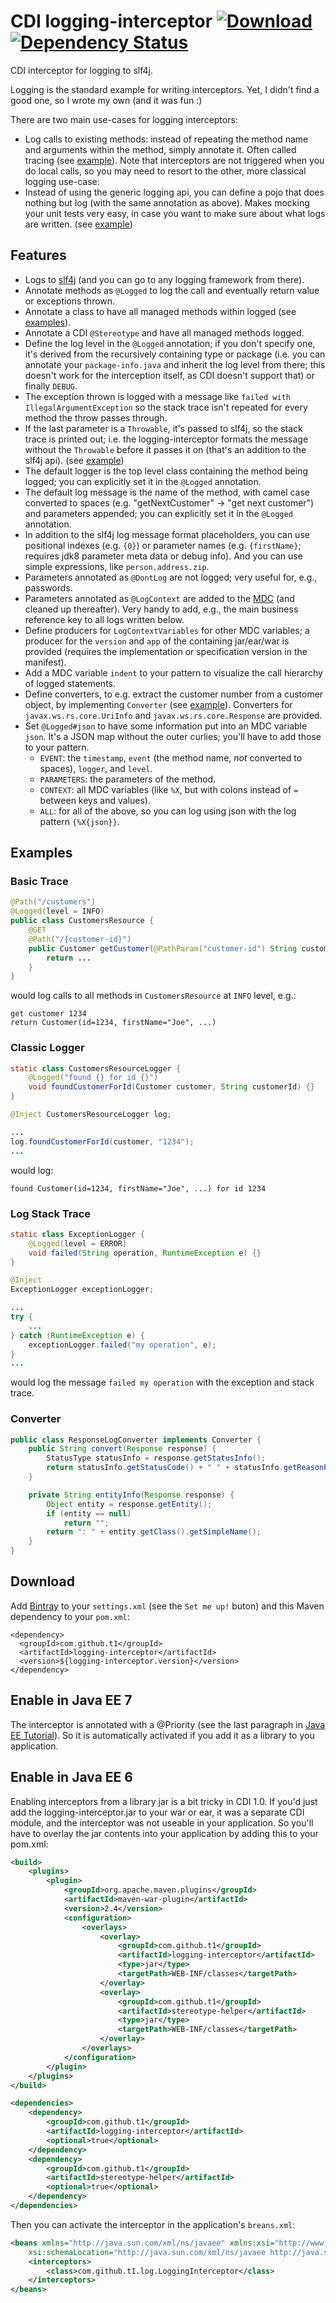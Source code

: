 # CDI logging-interceptor [ ![Download](https://api.bintray.com/packages/t1/javaee-helpers/logging-interceptor/images/download.png) ](https://bintray.com/t1/javaee-helpers/logging-interceptor/_latestVersion) [![Dependency Status](https://www.versioneye.com/user/projects/53fadf7fe09da36f93000607/badge.svg?style=flat)](https://www.versioneye.com/user/projects/53fadf7fe09da36f93000607)

CDI interceptor for logging to slf4j.

Logging is the standard example for writing interceptors. Yet, I didn't find a good one, so I wrote my own (and it was fun :)

There are two main use-cases for logging interceptors:

* Log calls to existing methods: instead of repeating the method name and arguments within the method, simply annotate it. Often called tracing (see [example](#basic-trace)). Note that interceptors are not triggered when you do local calls, so you may need to resort to the other, more classical logging use-case:
* Instead of using the generic logging api, you can define a pojo that does nothing but log (with the same annotation as above). Makes mocking your unit tests very easy, in case you want to make sure about what logs are written. (see [example](#classic-logging))

## Features ##

* Logs to [slf4j](http://slf4j.org) (and you can go to any logging framework from there).
* Annotate methods as `@Logged` to log the call and eventually return value or exceptions thrown.
* Annotate a class to have all managed methods within logged (see [examples](#examples)).
* Annotate a CDI `@Stereotype` and have all managed methods logged.
* Define the log level in the `@Logged` annotation; if you don't specify one, it's derived from the recursively containing type or package (i.e. you can annotate your `package-info.java` and inherit the log level from there; this doesn't work for the interception itself, as CDI doesn't support that) or finally `DEBUG`.
* The exception thrown is logged with a message like `failed with IllegalArgumentException` so the stack trace isn't repeated for every method the throw passes through.
* If the last parameter is a `Throwable`, it's passed to slf4j, so the stack trace is printed out; i.e. the logging-interceptor formats the message without the `Throwable` before it passes it on (that's an addition to the slf4j api). (see [example](#log-stack-trace))
* The default logger is the top level class containing the method being logged; you can explicitly set it in the `@Logged` annotation.
* The default log message is the name of the method, with camel case converted to spaces (e.g. "getNextCustomer" -> "get next customer") and parameters appended; you can explicitly set it in the `@Logged` annotation.
* In addition to the slf4j log message format placeholders, you can use positional indexes (e.g. `{0}`) or parameter names (e.g. `{firstName}`; requires jdk8 parameter meta data or debug info). And you can use simple expressions, like `person.address.zip`.
* Parameters annotated as `@DontLog` are not logged; very useful for, e.g., passwords.
* Parameters annotated as `@LogContext` are added to the [MDC](http://slf4j.org/manual.html#mdc) (and cleaned up thereafter). Very handy to add, e.g., the main business reference key to all logs written below.
* Define producers for `LogContextVariables` for other MDC variables; a producer for the `version` and `app` of the containing jar/ear/war is provided (requires the implementation or specification version in the manifest).
* Add a MDC variable `indent` to your pattern to visualize the call hierarchy of logged statements.
* Define converters, to e.g. extract the customer number from a customer object, by implementing `Converter` (see [example](#converter)). Converters for `javax.ws.rs.core.UriInfo` and `javax.ws.rs.core.Response` are provided.
* Set `@Logged#json` to have some information put into an MDC variable `json`. It's a JSON map without the outer curlies; you'll have to add those to your pattern.
  * `EVENT`: the `timestamp`, `event` (the method name, _not_ converted to spaces), `logger`, and `level`.
  * `PARAMETERS`: the parameters of the method.
  * `CONTEXT`: all MDC variables (like `%X`, but with colons instead of `=` between keys and values).
  * `ALL`: for all of the above, so you can log using json with the log pattern `{%X{json}}`.

## Examples ##

### Basic Trace ###

```java
@Path("/customers")
@Logged(level = INFO)
public class CustomersResource {
	@GET
	@Path("/{customer-id}")
	public Customer getCustomer(@PathParam("customer-id") String customerId) {
		return ...
	}
}
```

would log calls to all methods in `CustomersResource` at `INFO` level, e.g.:

```
get customer 1234
return Customer(id=1234, firstName="Joe", ...)
```

### Classic Logger ###

```java
static class CustomersResourceLogger {
	@Logged("found {} for id {}")
	void foundCustomerForId(Customer customer, String customerId) {}
}

@Inject CustomersResourceLogger log;

...
log.foundCustomerForId(customer, "1234");
...
```

would log:

```
found Customer(id=1234, firstName="Joe", ...) for id 1234
```

### Log Stack Trace ###

```java
static class ExceptionLogger {
	@Logged(level = ERROR)
	void failed(String operation, RuntimeException e) {}
}

@Inject
ExceptionLogger exceptionLogger;

...
try {
	...
} catch (RuntimeException e) {
	exceptionLogger.failed("my operation", e);
}
...
```

would log the message `failed my operation` with the exception and stack trace.

### Converter ###

```java
public class ResponseLogConverter implements Converter {
    public String convert(Response response) {
        StatusType statusInfo = response.getStatusInfo();
        return statusInfo.getStatusCode() + " " + statusInfo.getReasonPhrase() + entityInfo(response);
    }

    private String entityInfo(Response response) {
        Object entity = response.getEntity();
        if (entity == null)
            return "";
        return ": " + entity.getClass().getSimpleName();
    }
}
```

## Download ##

Add [Bintray](https://bintray.com/t1/javaee-helpers/logging-interceptor) to your `settings.xml` (see the `Set me up!` buton) and this Maven dependency to your `pom.xml`:

```
<dependency>
  <groupId>com.github.t1</groupId>
  <artifactId>logging-interceptor</artifactId>
  <version>${logging-interceptor.version}</version>
</dependency>
```

## Enable in Java EE 7 ##

The interceptor is annotated with a @Priority (see the last paragraph in [Java EE Tutorial](http://docs.oracle.com/javaee/7/tutorial/doc/cdi-adv006.htm)). So it is automatically activated if you add it as a library to you application.

## Enable in Java EE 6 ##

Enabling interceptors from a library jar is a bit tricky in CDI 1.0. If you'd just add the logging-interceptor.jar to your war or ear, it was a separate CDI module, and the interceptor was not useable in your application. So you'll have to overlay the jar contents into your application by adding this to your pom.xml:

```xml
<build>
	<plugins>
		<plugin>
			<groupId>org.apache.maven.plugins</groupId>
			<artifactId>maven-war-plugin</artifactId>
			<version>2.4</version>
			<configuration>
				<overlays>
					<overlay>
						<groupId>com.github.t1</groupId>
						<artifactId>logging-interceptor</artifactId>
						<type>jar</type>
						<targetPath>WEB-INF/classes</targetPath>
					</overlay>
					<overlay>
						<groupId>com.github.t1</groupId>
						<artifactId>stereotype-helper</artifactId>
						<type>jar</type>
						<targetPath>WEB-INF/classes</targetPath>
					</overlay>
				</overlays>
			</configuration>
		</plugin>
	</plugins>
</build>

<dependencies>
	<dependency>
		<groupId>com.github.t1</groupId>
		<artifactId>logging-interceptor</artifactId>
		<optional>true</optional>
	</dependency>
	<dependency>
		<groupId>com.github.t1</groupId>
		<artifactId>stereotype-helper</artifactId>
		<optional>true</optional>
	</dependency>
</dependencies>
```

Then you can activate the interceptor in the application's `breans.xml`:

```xml
<beans xmlns="http://java.sun.com/xml/ns/javaee" xmlns:xsi="http://www.w3.org/2001/XMLSchema-instance"
	xsi:schemaLocation="http://java.sun.com/xml/ns/javaee http://java.sun.com/xml/ns/javaee/beans_1_0.xsd">
	<interceptors>
		<class>com.github.t1.log.LoggingInterceptor</class>
	</interceptors>
</beans>
```

